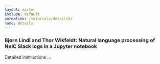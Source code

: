 ```yaml
---
layout: master
include: default
permalink: /tutorials/details2/
name: details
---
```


<h3> Bjørn Lindi and Thor Wikfeldt: Natural language processing of NeIC Slack logs in a Jupyter notebook</h3>
Detailed instructions ...

